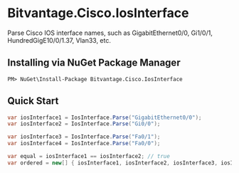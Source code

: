 # Bitvantage.Cisco.IosInterface
Parse Cisco IOS interface names, such as GigabitEthernet0/0, Gi1/0/1, HundredGigE10/0/1.37, Vlan33, etc.

## Installing via NuGet Package Manager
```
PM> NuGet\Install-Package Bitvantage.Cisco.IosInterface
```
## Quick Start

```csharp
var iosInterface1 = IosInterface.Parse("GigabitEthernet0/0");
var iosInterface2 = IosInterface.Parse("Gi0/0");

var iosInterface3 = IosInterface.Parse("Fa0/1");
var iosInterface4 = IosInterface.Parse("Fa0/0");

var equal = iosInterface1 == iosInterface2; // true
var ordered = new[] { iosInterface1, iosInterface2, iosInterface3, iosInterface4 }.Order().Distinct(); // Fa0/0, Fa0/1, Gi0/0
```